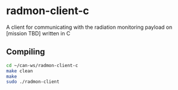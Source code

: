 # radmon-client-c

A client for communicating with the radiation monitoring payload on [mission TBD] written in C

## Compiling

```bash
cd ~/can-ws/radmon-client-c
make clean
make
sudo ./radmon-client
```
